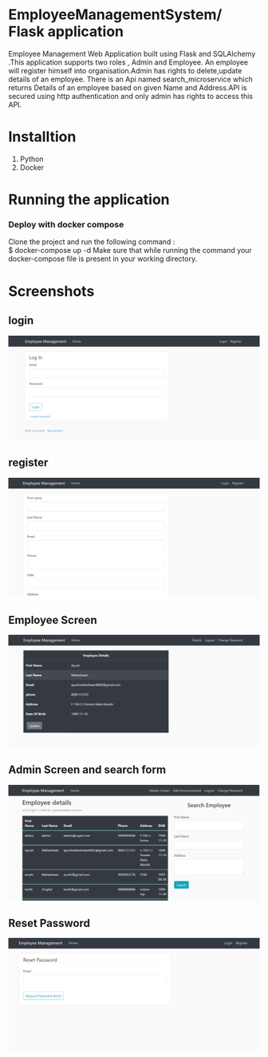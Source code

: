 # EmployeeManagementSystem/ Flask application
Employee Management Web Application built using Flask and SQLAlchemy .This application supports two roles , Admin and Employee. An employee will register himself into organisation.Admin has rights to delete,update details of an employee.
There is an Api named search_microservice which returns Details of an employee based on given Name and Address.API is secured using http authentication and only admin has rights to access this API.

# Installtion
1) Python
2) Docker

# Running the application
### Deploy with docker compose
Clone the project and run the following command : <br/>
$ docker-compose up -d
Make sure that while running the command your docker-compose file is present in your working directory.

# Screenshots

## login
![GitHub Logo](https://github.com/iamayushm/EmployeeManagementSystem/blob/fbec0e89e97145b6190ea98afd382a11c35594e4/login.PNG)


## register
![GitHub Logo](https://github.com/iamayushm/EmployeeManagementSystem/blob/9f16c95e7f4b2c32072de102fccd44616e0b9100/register.PNG)

## Employee Screen

![GitHub Logo](https://github.com/iamayushm/EmployeeManagementSystem/blob/c769a81fa50b368289cb16e333f06f93b2579faa/userpage.PNG)

## Admin Screen and search form
![GitHub Logo](https://github.com/iamayushm/EmployeeManagementSystem/blob/b1984d6041c444ae9b79b49c0c638e74b7f4b118/Masterscreen.PNG)

## Reset Password
![GitHub Logo](https://github.com/iamayushm/EmployeeManagementSystem/blob/18a605eb62b4c90898db922a41646b164959e63f/ResetPassword.PNG)




